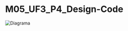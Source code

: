 # M05_UF3_P4_Design-Code
![Diagrama](https://user-images.githubusercontent.com/115780715/235369862-0a7a27bd-9b00-4d3a-a0d8-a5881a6256d1.png)
